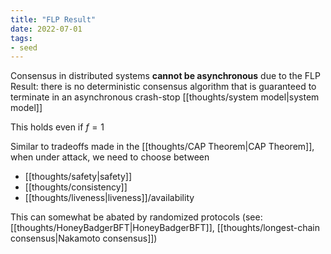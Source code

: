 ```yaml
---
title: "FLP Result"
date: 2022-07-01
tags:
- seed
---
```


Consensus in distributed systems **cannot be asynchronous** due to the FLP Result: there is no deterministic consensus algorithm that is guaranteed to terminate in an asynchronous crash-stop [[thoughts/system model|system model]]

This holds even if $f = 1$

Similar to tradeoffs made in the [[thoughts/CAP Theorem|CAP Theorem]], when under attack, we need to choose between
- [[thoughts/safety|safety]]
- [[thoughts/consistency]]
- [[thoughts/liveness|liveness]]/availability

This can somewhat be abated by randomized protocols (see: [[thoughts/HoneyBadgerBFT|HoneyBadgerBFT]], [[thoughts/longest-chain consensus|Nakamoto consensus]])